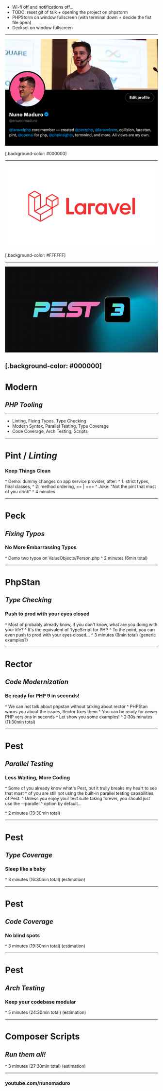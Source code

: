 - Wi-fi off and notifications off...
- TODO: reset git of talk + opening the project on phpstorm
- PHPStorm on window fullscreen (with terminal down + decide the fist file open)
- Deckset on window fullscreen

---

![FIT](twitter.png)

[.background-color: #000000]

---

![inline](laravel.png)

[.background-color: #FFFFFF]

---

![](og.png)

[.background-color: #000000]
---

# Modern
## _PHP Tooling_

---

- Linting, Fixing Typos, Type Checking
- Modern Syntax, Parallel Testing, Type Coverage
- Code Coverage, Arch Testing, Scripts

---

# Pint / _Linting_
### Keep Things Clean

^ Demo: dummy changes on app service provider, after:
^ 1: strict types, final classes,
^ 2: method ordering, == | ===
^ Joke: "Not the pint that most of you drink"
^ 4 minutes

---

# Peck
## _Fixing Typos_
### No More Embarrassing Typos

^ Demo two typos on ValueObjects/Person.php
^ 2 minutes (6min total)

---

# PhpStan
## _Type Checking_
### Push to prod with your eyes closed

^ Most of probably already know, if you don't know, what are you doing with your life?
^ It's the equivalent of TypeScript for PHP
^ To the point, you can even push to prod with your eyes closed...
^ 3 minutes (9min total) (generic examples?)

---

# Rector
## _Code Modernization_
### Be ready for PHP 9 in seconds!

^ We can not talk about phpstan without talking about rector
^ PHPStan warns you about the issues, Rector fixes them
^ You can be ready for newer PHP versions in seconds
^ Let show you some examples!
^ 2:30s minutes (11:30min total)

---

# Pest
## _Parallel Testing_
### Less Waiting, More Coding

^ Some of you already know what's Pest, but it trully breaks my heart to see that most
^ of you are still not using the built-in parallel testing capabilities of Pest.
^ Unless you enjoy your test suite taking forever, you should just use the --parallel
^ option by default...

^ 2 minutes (13:30min total)

---

# Pest
## _Type Coverage_
### Sleep like a baby

^ 3 minutes (16:30min total) (estimation)

---

# Pest
## _Code Coverage_
### No blind spots

^ 3 minutes (19:30min total) (estimation)

---

# Pest
## _Arch Testing_
### Keep your codebase modular

^ 5 minutes (24:30min total) (estimation)

---

# Composer Scripts
## _Run them all!_

^ 3 minutes (27:30min total) (estimation)

---

### **youtube.com/nunomaduro**
